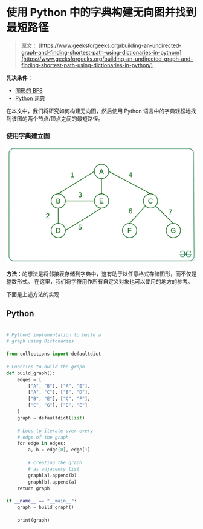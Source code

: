 # 使用 Python 中的字典构建无向图并找到最短路径

> 原文： [https://www.geeksforgeeks.org/building-an-undirected-graph-and-finding-shortest-path-using-dictionaries-in-python/](https://www.geeksforgeeks.org/building-an-undirected-graph-and-finding-shortest-path-using-dictionaries-in-python/)

**先决条件**：

*   [图形的 BFS](https://www.geeksforgeeks.org/breadth-first-search-or-bfs-for-a-graph/)
*   [Python 词典](https://www.geeksforgeeks.org/python-dictionary/)

在本文中，我们将研究如何构建无向图，然后使用 Python 语言中的字典轻松地找到该图的两个节点/顶点之间的最短路径。

### 使用字典建立图

![](img/8ce2e0aa06f2a43ed582c49087df5166.png)

**方法**：的想法是将邻接表存储到字典中，这有助于以任意格式存储图形，而不仅是整数形式。 在这里，我们将字符用作所有自定义对象也可以使用的地方的参考。

下面是上述方法的实现：

## Python

```py

# Python3 implementation to build a  
# graph using Dictonaries 

from collections import defaultdict 

# Function to build the graph 
def build_graph(): 
    edges = [ 
        ["A", "B"], ["A", "E"],  
        ["A", "C"], ["B", "D"], 
        ["B", "E"], ["C", "F"], 
        ["C", "G"], ["D", "E"] 
    ] 
    graph = defaultdict(list) 

    # Loop to iterate over every  
    # edge of the graph 
    for edge in edges: 
        a, b = edge[0], edge[1] 

        # Creating the graph  
        # as adjacency list 
        graph[a].append(b) 
        graph[b].append(a) 
    return graph 

if __name__ == "__main__": 
    graph = build_graph() 

    print(graph) 

```
